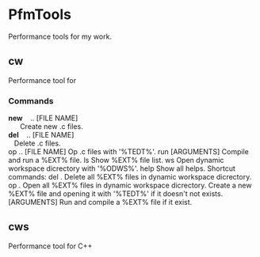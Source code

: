 # PfmTools
Performance tools for my work.
## cw
Performance tool for 
### Commands
**new**&nbsp;&nbsp;&nbsp;<FILE NAME> .. [FILE NAME]<br/>
&nbsp;&nbsp;&nbsp;&nbsp;&nbsp;&nbsp;Create new .c files.<br/>
**del**&nbsp;&nbsp;&nbsp;<FILE NAME> .. [FILE NAME]<br/>
&nbsp;&nbsp;&nbsp;Delete .c files.<br/>
op    <FILE NAME> .. [FILE NAME]
	    Op .c files with '%TEDT%'.
run   <FILE NAME> [ARGUMENTS]
	    Compile and run a %EXT% file.
ls    Show %EXT% file list.
ws    Open dynamic workspace dicrectory with '%ODWS%'.
help  Show all helps.
Shortcut commands:
del   .
      Delete all %EXT% files in dynamic workspace dicrectory.
op    .
      Open all %EXT% files in dynamic workspace dicrectory.
<FILE NAME>
      Create a new %EXT% file and opening it with '%TEDT%' if it doesn't not exists.
<FILE NAME> [ARGUMENTS]
      Run and compile a %EXT% file if it exist.
## cws
Performance tool for C++
